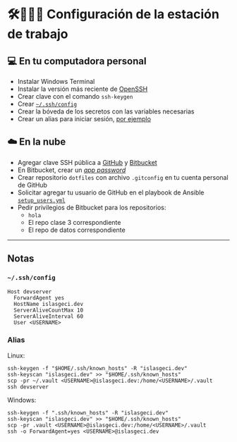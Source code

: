 # 🛠️👩🏿‍💻 Configuración de la estación de trabajo
## 💻 En tu computadora personal
- Instalar Windows Terminal
- Instalar la versión más reciente de [OpenSSH](https://github.com/PowerShell/Win32-OpenSSH/releases)
- Crear clave con el comando `ssh-keygen`
- Crear [`~/.ssh/config`](#sshconfig)
- Crear la bóveda de los secretos con las variables necesarias
- Crear un alias para iniciar sesión, [por ejemplo](#aliases)
## ☁️ En la nube
- Agregar clave SSH pública a [GitHub](https://github.com/settings/keys) y [Bitbucket](https://bitbucket.org/account/settings/ssh-keys/)
- En Bitbucket, crear un [_app password_](https://bitbucket.org/account/settings/app-passwords/)
- Crear repositorio `dotfiles` con archivo `.gitconfig` en tu cuenta personal de GitHub
- Solicitar agregar tu usuario de GitHub en el playbook de Ansible [`setup_users.yml`](https://github.com/IslasGECI/development_server_setup/blob/develop/ansible/setup_users.yml)
- Pedir privilegios de Bitbucket para los repositorios:
    - `hola`
    - El repo clase 3 correspondiente
    - El repo de datos correspondiente

---

## Notas
### `~/.ssh/config`
```
Host devserver
  ForwardAgent yes
  HostName islasgeci.dev
  ServerAliveCountMax 10
  ServerAliveInterval 60
  User <USERNAME>
```

### Alias
     
Linux:
```
ssh-keygen -f "$HOME/.ssh/known_hosts" -R "islasgeci.dev"
ssh-keyscan "islasgeci.dev" >> "$HOME/.ssh/known_hosts"
scp -pr ~/.vault <USERNAME>@islasgeci.dev:/home/<USERNAME>/.vault
ssh devserver
```

Windows:
```
ssh-keygen -f ".ssh/known_hosts" -R "islasgeci.dev"
ssh-keyscan "islasgeci.dev" >> "$HOME/.ssh/known_hosts"
scp -pr .vault <USERNAME>@islasgeci.dev:/home/<USERNAME>/.vault
ssh -o ForwardAgent=yes <USERNAME>@islasgeci.dev
```


